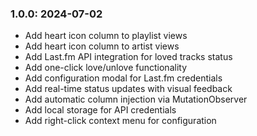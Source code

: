 ### 1.0.0: 2024-07-02

* Add heart icon column to playlist views
* Add heart icon column to artist views
* Add Last.fm API integration for loved tracks status
* Add one-click love/unlove functionality
* Add configuration modal for Last.fm credentials
* Add real-time status updates with visual feedback
* Add automatic column injection via MutationObserver
* Add local storage for API credentials
* Add right-click context menu for configuration
